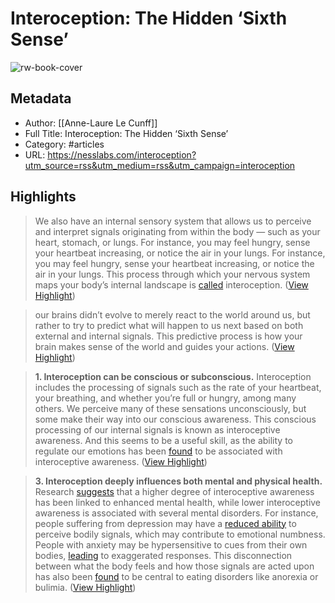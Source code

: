 # Interoception: The Hidden ‘Sixth Sense’

![rw-book-cover](https://nesslabs.com/wp-content/uploads/2023/08/interoception-ness-labs-illustration.png)

## Metadata
- Author: [[Anne-Laure Le Cunff]]
- Full Title: Interoception: The Hidden ‘Sixth Sense’
- Category: #articles
- URL: https://nesslabs.com/interoception?utm_source=rss&utm_medium=rss&utm_campaign=interoception

## Highlights

> We also have an internal sensory system that allows us to perceive and interpret signals originating from within the body — such as your heart, stomach, or lungs. For instance, you may feel hungry, sense your heartbeat increasing, or notice the air in your lungs. For instance, you may feel hungry, sense your heartbeat increasing, or notice the air in your lungs. This process through which your nervous system maps your body’s internal landscape is [called](https://www.sciencedirect.com/science/article/pii/S2451902217302343) interoception. ([View Highlight](https://read.readwise.io/read/01h9swvc04ncaahhrrf1zjdkf1))


> our brains didn’t evolve to merely react to the world around us, but rather to try to predict what will happen to us next based on both external and internal signals. This predictive process is how your brain makes sense of the world and guides your actions. ([View Highlight](https://read.readwise.io/read/01h9swwwcvsfpqn0m50e3xv2qn))


> **1. Interoception can be conscious or subconscious.** Interoception includes the processing of signals such as the rate of your heartbeat, your breathing, and whether you’re full or hungry, among many others. We perceive many of these sensations unconsciously, but some make their way into our conscious awareness. This conscious processing of our internal signals is known as interoceptive awareness. And this seems to be a useful skill, as the ability to regulate our emotions has been [found](https://www.sciencedirect.com/science/article/abs/pii/S0165032718323723) to be associated with interoceptive awareness. ([View Highlight](https://read.readwise.io/read/01h9swxzca5d5wp3sbxw26p0cj))


> **3. Interoception deeply influences both mental and physical health.** Research [suggests](https://www.ncbi.nlm.nih.gov/pmc/articles/PMC6054486/) that a higher degree of interoceptive awareness has been linked to enhanced mental health, while lower interoceptive awareness is associated with several mental disorders. For instance, people suffering from depression may have a [reduced ability](https://nyaspubs.onlinelibrary.wiley.com/doi/abs/10.1111/nyas.13915) to perceive bodily signals, which may contribute to emotional numbness. People with anxiety may be hypersensitive to cues from their own bodies, [leading](https://www.sciencedirect.com/science/article/abs/pii/S0191886921005122) to exaggerated responses. This disconnection between what the body feels and how those signals are acted upon has also been [found](https://www.sciencedirect.com/science/article/abs/pii/S0022399917311443) to be central to eating disorders like anorexia or bulimia. ([View Highlight](https://read.readwise.io/read/01h9swzdckr2xrnnjc08r4bwx4))

